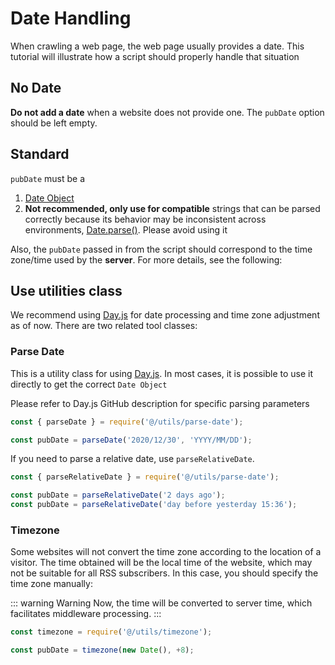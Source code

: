 # Date Handling

When crawling a web page, the web page usually provides a date. This tutorial will illustrate how a script should properly handle that situation

## No Date

**Do not add a date** when a website does not provide one. The `pubDate` option should be left empty.

## Standard

`pubDate` must be a

1. [Date Object](https://developer.mozilla.org/en-US/docs/Web/JavaScript/Reference/Global_Objects/Date)
2. **Not recommended, only use for compatible** strings that can be parsed correctly because its behavior may be inconsistent across environments, [Date.parse()](https://developer.mozilla.org/en-US/docs/Web/JavaScript/Reference/Global_Objects/Date/parse). Please avoid using it

Also, the `pubDate` passed in from the script should correspond to the time zone/time used by the **server**. For more details, see the following:

## Use utilities class

We recommend using [Day.js](https://github.com/iamkun/dayjs) for date processing and time zone adjustment as of now. There are two related tool classes:

### Parse Date

This is a utility class for using [Day.js](https://github.com/iamkun/dayjs). In most cases, it is possible to use it directly to get the correct `Date Object`

Please refer to Day.js GitHub description for specific parsing parameters

```javascript
const { parseDate } = require('@/utils/parse-date');

const pubDate = parseDate('2020/12/30', 'YYYY/MM/DD');
```

If you need to parse a relative date, use `parseRelativeDate`.

```javascript
const { parseRelativeDate } = require('@/utils/parse-date');

const pubDate = parseRelativeDate('2 days ago');
const pubDate = parseRelativeDate('day before yesterday 15:36');
```

### Timezone

Some websites will not convert the time zone according to the location of a visitor. The time obtained will be the local time of the website, which may not be suitable for all RSS subscribers. In this case, you should specify the time zone manually:

::: warning Warning
Now, the time will be converted to server time, which facilitates middleware processing.
:::

```javascript
const timezone = require('@/utils/timezone');

const pubDate = timezone(new Date(), +8);
```
